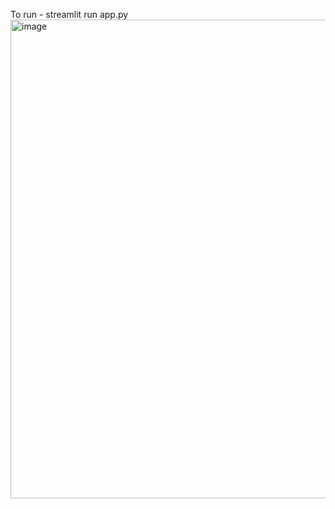 To run - streamlit run app.py 
<img width="766" alt="image" src="https://github.com/user-attachments/assets/5d4f8c1a-06e8-4bec-89fe-4bd1d879f9a1">
